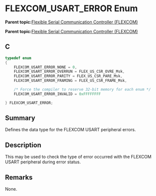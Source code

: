 # FLEXCOM\_USART\_ERROR Enum

**Parent topic:**[Flexible Serial Communication Controller \(FLEXCOM\)](GUID-137968B9-4089-44C6-9B5A-2F30929F6852.md)

**Parent topic:**[Flexible Serial Communication Controller \(FLEXCOM\)](GUID-1F0CC449-4122-4C77-A199-A7874C524FDD.md)

## C

```c
typedef enum
{
    FLEXCOM_USART_ERROR_NONE = 0,
    FLEXCOM_USART_ERROR_OVERRUN = FLEX_US_CSR_OVRE_Msk,
    FLEXCOM_USART_ERROR_PARITY = FLEX_US_CSR_PARE_Msk,
    FLEXCOM_USART_ERROR_FRAMING = FLEX_US_CSR_FRAME_Msk,

    /* Force the compiler to reserve 32-bit memory for each enum */
    FLEXCOM_USART_ERROR_INVALID = 0xFFFFFFFF

} FLEXCOM_USART_ERROR;

```

## Summary

Defines the data type for the FLEXCOM USART peripheral errors.

## Description

This may be used to check the type of error occurred with the FLEXCOM USART peripheral during error status.

## Remarks

None.

